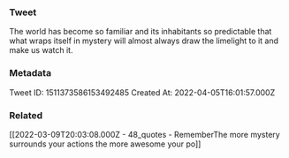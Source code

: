 ### Tweet
The world has become so familiar and its inhabitants so predictable that what wraps itself in mystery will almost always draw the limelight to it and make us watch it.

### Metadata
Tweet ID: 1511373586153492485
Created At: 2022-04-05T16:01:57.000Z

### Related
[[2022-03-09T20:03:08.000Z - 48_quotes - RememberThe more mystery surrounds your actions the more awesome your po]]

